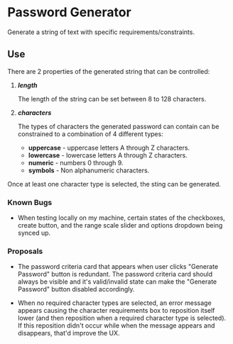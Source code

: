 # Password Generator

Generate a string of text with specific requirements/constraints.

## Use

There are 2 properties of the generated string that can be controlled:

1. ***length***

    The length of the string can be set between 8 to 128 characters.

1. ***characters***

    The types of characters the generated password can contain can be constrained to a combination of 4 different types:

    - **uppercase** - uppercase letters A through Z characters.
    - **lowercase** - lowercase letters A through Z characters.
    - **numeric** - numbers 0 through 9.
    - **symbols** - Non alphanumeric characters.

Once at least one character type is selected, the sting can be generated.

### Known Bugs

- When testing locally on my machine, certain states of the checkboxes, create button, and the range scale slider and
  options dropdown being synced up.

### Proposals

- The password criteria card that appears when user clicks "Generate Password" button is redundant. The password
  criteria card should always be visible and it's valid/invalid state can make the "Generate Password" button
  disabled accordingly.

- When no required character types are selected, an error message appears causing the character requirements box to
  reposition itself lower (and then reposition when a required character type is selected). If this reposition didn't
  occur while when the message appears and disappears, that'd improve the UX.
